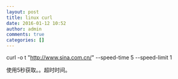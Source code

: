 ```yaml
---
layout: post
title: linux curl
date: 2016-01-12 10:52
author: admin
comments: true
categories: []
---
```

curl -o t "http://www.sina.com.cn/" --speed-time 5 --speed-limit 1

使用5秒获取。。超时时间。
